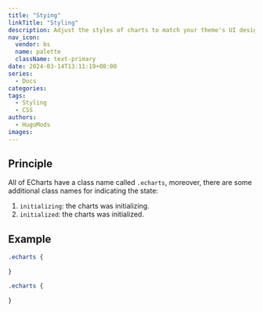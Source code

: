 ```yaml
---
title: "Stying"
linkTitle: "Styling"
description: Adjust the styles of charts to match your theme's UI design.
nav_icon:
  vendor: bs
  name: palette
  className: text-primary
date: 2024-03-14T13:11:19+08:00
series:
  - Docs
categories:
tags:
  - Styling
  - CSS
authors:
  - HugoMods
images:
---
```


## Principle

All of ECharts have a class name called `.echarts`, moreover, there are some additional class names for indicating the state:

1. `initializing`: the charts was initializing.
2. `initialized`: the charts was initialized.

## Example

```css
.echarts {
  
}

.echarts {
  
}
```
